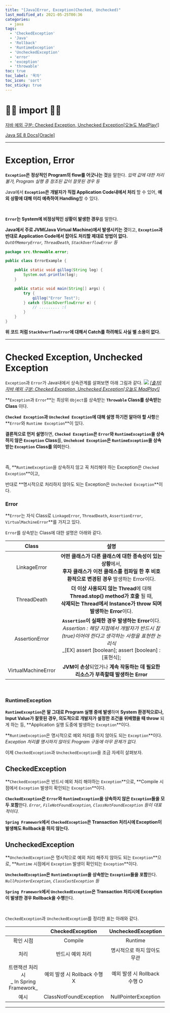 ```yaml
---
title: "[Java]Error, Exception(Checked, Unchecked)"
last_modified_at: 2021-05-25T00:36
categories: 
  - java
tags: 
  - 'CheckedException' 
  - 'Java' 
  - 'Rollback' 
  - 'RuntimeException' 
  - 'UncheckedException' 
  - 'error' 
  - 'exception' 
  - 'throwable'
toc: true
toc_label: '목차'
toc_icon: 'sort'
toc_sticky: true
---
```


# 🙆‍♂️ import 🙇‍♂️

[자바 예외 구분: Checked Exception, Unchecked Exception[오늘도 MadPlay!]](https://madplay.github.io/post/java-checked-unchecked-exceptions)

[Java SE 8 Docs[Oracle]](https://docs.oracle.com/javase/8/docs/api/java/)

---

# Exception, Error

**`Exception`은 정상적인 Program의 flow를 어긋나는 것**을 말한다.
_입력 값에 대한 처리 불가, Program 실행 중 참조된 값이 잘못된 경우 등_

Java에서 **`Exception`은 개발자가 직접 Application Code내에서 처리** 할 수 있어, **예외 상황에 대해 미리 예측하여 Handling**할 수 있다.

<br>

**`Error`는 System에 비정상적인 상황이 발생한 경우**를 말한다.

**Java에서 주로 JVM(Java Virtual Machine)에서 발생시키는 것**이고, **`Exception`과 반대로 Application Code에서 잡아도 처리할 제대로 방법이 없다.**
_`OutOfMemoryError`, `ThreadDeath`, `StackOverflowError` 등_



```java
package src.throwable.error;

public class ErrorExample {

    public static void gillog(String log) {
        System.out.println(log);
    }

    public static void main(String[] args) {
        try {
            gillog("Error Test");
        } catch (StackOverflowError e) {
            // ......... :(
        }
    }
}
```

**위 코드 처럼 `StackOverflowError`에 대해서 Catch를 하려해도 사실 별 소용이 없다.**

---

# Checked Exception, Unchecked Exception


`Exception`과 `Error`가 Java내에서 상속관계를 살펴보면 아래 그림과 같다.
![](https://images.velog.io/images/gillog/post/aef65746-bc68-4215-bb78-c593880e74d9/image.png)
_[[출처]자바 예외 구분: Checked Exception, Unchecked Exception[오늘도 MadPlay!]](https://madplay.github.io/post/java-checked-unchecked-exceptions)_

**`Exception`과 `Error`**는 최상위 `Object`를 상속받는 **`Throwable` Class를 상속받는 Class** 이다.

**`Checked Exception`과 `Unchecked Exception`에 대해 설명 하기전 알아야 할 사항**은 **`Error`와 `Runtime Exception`**이 있다.

**결론적으로 먼저 설명**하면, **`Checked Exception`은 `Error`와 `RuntimeException`을 상속하지 않은 `Exception` Class**를, 
**`Unchekced Exception`은 `RuntimeException`을 상속받는 `Exception` Class를 의미**한다.

<br>

즉, **`RuntimeException`을 상속하지 않고 꼭 처리해야 하는 Exception은 `Checked Exception`**이고,

반대로 **명시적으로 처리하지 않아도 되는 Exception은 `Unchecked Exception`**이다.

### Error

**`Error`는 자식 Class로 `LinkageError`, `ThreadDeath`, `AssertionError`, `VirtualMachineError`**를 가지고 있다.

`Error`를 상속받는 Class에 대한 설명은 아래와 같다.

|Class|설명|
|:--:|:--:|
|LinkageError|**어떤 클래스가 다른 클래스에 대한 종속성이 있는 상황**에서,<br> **후자 클래스가 이전 클래스를 컴파일 한 후 비호환적으로 변경된 경우** 발생하는 Error이다.|
|ThreadDeath|**더 이상 사용되지 않는 Thread**에 대해 **Thread.stop() method가 호출** 될 때, <br> **삭제되는 Thread에서 Instance가 throw 되며 발생하는 Error**이다.|
|AssertionError|**`Assertion`이 실패한 경우 발생하는 Error**이다.<br>_Assertion : 해당 지점에서 개발자가 반드시 참(true)이어야 한다고 생각하는 사항을 표현한 논리식_<br>_[EX] assert [boolean];  assert [boolean] : [표현식];|
|VirtualMachineError|**JVM이 손상**되었거나 **계속 작동하는 데 필요한 리소스가 부족할때 발생하는 Error**|

<br>

### RuntimeException

**`RuntimeException`은 말 그대로 Program 실행 중에 발생**하며 **System 환경적으로나, Input Value가 잘못된 경우, 의도적으로 개발자가 설정한 조건을 위배했을 때 throw** 되게 하는 등, **Application 실행 도중에 발생하는 `Exception`**이다.

**`RuntimeException`은 명시적으로 예외 처리를 하지 않아도 되는 `Exception`**이다.
_Exception 처리를 명시하지 않아도 Program 구동에 아무 문제가 없다._


이제 `CheckedException`과 `UncheckedException`을 조금 자세히 살펴보자.

## CheckedException

**`CheckedException`은 반드시 예외 처리 해야하는 `Exception`**으로, **Compile 시점에서 `Exception` 발생이 확인되는 `Exception`**이다.

**`CheckedException`은 `Error`와 `RuntimeException`을 상속하지 않은 `Exception`들을 모두 포함**한다.
_`Error`, `FileNotFoundException`, `ClassNotFoundException` 등이 대표적이다._

**`Spring Framework`에서 `CheckedException`은 Transaction 처리시에 Exception이 발생해도 Rollback을 하지 않는다.**


## UncheckedException

**`UncheckedException`은 명시적으로 예외 처리 해주지 않아도 되는 `Exception`**으로, **`Runtime` 시점에서 `Exception` 발생이 확인되는 `Exception`**이다.

**`UncheckedException`은 `RuntimeException`을 상속받는 `Exception`들을 포함**한다.
_`NullPointerException`, `ClassCastException` 등_


**`Spring Framework`에서 `UncheckedException`은 Transaction 처리시에 Exception이 발생한 경우 Rollback을 수행**한다.

<br>

`CheckedException`과 `UncheckedException`를 정리한 표는 아래와 같다.

||CheckedException|UncheckedException|
|:--:|:--:|:--:|
|확인 시점|Compile|Runtime|
|처리|반드시 예외 처리|명시적으로 하지 않아도 무관|
|트랜잭션 처리 시<br>_ In Spring Framework_|예외 발생 시 Rollback 수행 X|예외 발생 시 Rollback 수행 O|
|예시|ClassNotFoundException|NullPointerException|




---

